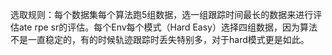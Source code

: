 选取规则：每个数据集每个算法跑5组数据，选一组跟踪时间最长的数据来进行评估ate rpe sr的评估。每个Env每个模式（Hard Easy）选择四组数据，因为算法不是一直稳定的，有的时候轨迹跟踪时丢失特别多，对于hard模式更是如此。
